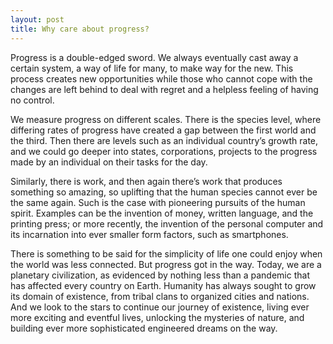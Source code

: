 ```yaml
---
layout: post
title: Why care about progress?
---
```


Progress is a double-edged sword. We always eventually cast away a certain system, a way of life for many, to make way for the new. This process creates new opportunities while those who cannot cope with the changes are left behind to deal with regret and a helpless feeling of having no control.

We measure progress on different scales. There is the species level, where differing rates of progress have created a gap between the first world and the third. Then there are levels such as an individual country’s growth rate, and we could go deeper into states, corporations, projects to the progress made by an individual on their tasks for the day.

Similarly, there is work, and then again there’s work that produces something so amazing, so uplifting that the human species cannot ever be the same again. Such is the case with pioneering pursuits of the human spirit. Examples can be the invention of money, written language, and the printing press; or more recently, the invention of the personal computer and its incarnation into ever smaller form factors, such as smartphones.

There is something to be said for the simplicity of life one could enjoy when the world was less connected. But progress got in the way. Today, we are a planetary civilization, as evidenced by nothing less than a pandemic that has affected every country on Earth. Humanity has always sought to grow its domain of existence, from tribal clans to organized cities and nations. And we look to the stars to continue our journey of existence, living ever more exciting and eventful lives, unlocking the mysteries of nature, and building ever more sophisticated engineered dreams on the way.
